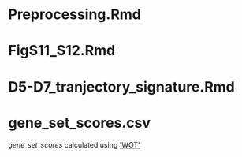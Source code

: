# Preprocessing.Rmd


# FigS11_S12.Rmd


# D5-D7_tranjectory_signature.Rmd


# gene_set_scores.csv
<em><i>gene_set_scores</i></em> calculated using <a href="https://broadinstitute.github.io/wot/">'WOT'</a>

